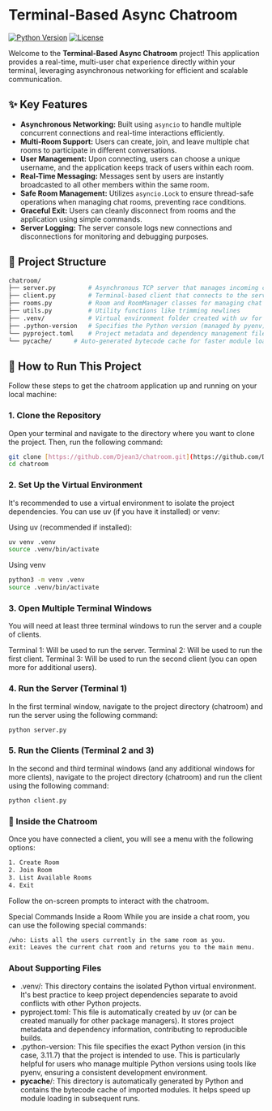 


# Terminal-Based Async Chatroom

[![Python Version](https://img.shields.io/badge/python-3.11.7-blue.svg)](https://www.python.org/downloads/release/python-3117/)
[![License](https://img.shields.io/badge/license-MIT-green.svg)](LICENSE)

Welcome to the **Terminal-Based Async Chatroom** project! This application provides a real-time, multi-user chat experience directly within your terminal, leveraging asynchronous networking for efficient and scalable communication.

## ✨ Key Features

* **Asynchronous Networking:** Built using `asyncio` to handle multiple concurrent connections and real-time interactions efficiently.
* **Multi-Room Support:** Users can create, join, and leave multiple chat rooms to participate in different conversations.
* **User Management:** Upon connecting, users can choose a unique username, and the application keeps track of users within each room.
* **Real-Time Messaging:** Messages sent by users are instantly broadcasted to all other members within the same room.
* **Safe Room Management:** Utilizes `asyncio.Lock` to ensure thread-safe operations when managing chat rooms, preventing race conditions.
* **Graceful Exit:** Users can cleanly disconnect from rooms and the application using simple commands.
* **Server Logging:** The server console logs new connections and disconnections for monitoring and debugging purposes.

## 📂 Project Structure
```bash
chatroom/
├── server.py         # Asynchronous TCP server that manages incoming clients
├── client.py         # Terminal-based client that connects to the server
├── rooms.py          # Room and RoomManager classes for managing chat rooms (with asyncio.Lock)
├── utils.py          # Utility functions like trimming newlines
├── .venv/            # Virtual environment folder created with uv for project isolation
├── .python-version   # Specifies the Python version (managed by pyenv)
└── pyproject.toml    # Project metadata and dependency management file (created by uv)
└── pycache/      # Auto-generated bytecode cache for faster module loading (created by Python)
```

## 🚀 How to Run This Project

Follow these steps to get the chatroom application up and running on your local machine:

### 1. Clone the Repository

Open your terminal and navigate to the directory where you want to clone the project. Then, run the following command:

```bash
git clone [https://github.com/Djean3/chatroom.git](https://github.com/Djean3/chatroom.git)
cd chatroom
```

### 2. Set Up the Virtual Environment

It's recommended to use a virtual environment to isolate the project dependencies. You can use uv (if you have it installed) or venv:

Using uv (recommended if installed):
```bash
uv venv .venv
source .venv/bin/activate
```
Using venv
```bash
python3 -m venv .venv
source .venv/bin/activate
```

### 3. Open Multiple Terminal Windows
You will need at least three terminal windows to run the server and a couple of clients.

Terminal 1: Will be used to run the server.
Terminal 2: Will be used to run the first client.
Terminal 3: Will be used to run the second client (you can open more for additional users).

### 4. Run the Server (Terminal 1)
In the first terminal window, navigate to the project directory (chatroom) and run the server using the following command:

```bash
python server.py
```

### 5. Run the Clients (Terminal 2 and 3)
In the second and third terminal windows (and any additional windows for more clients), navigate to the project directory (chatroom) and run the client using the following command:
```bash
python client.py
```

### 💬 Inside the Chatroom
Once you have connected a client, you will see a menu with the following options:
```bash
1. Create Room
2. Join Room
3. List Available Rooms
4. Exit
```
Follow the on-screen prompts to interact with the chatroom.

Special Commands Inside a Room
While you are inside a chat room, you can use the following special commands:
```bash
/who: Lists all the users currently in the same room as you.
exit: Leaves the current chat room and returns you to the main menu.
```
### About Supporting Files
- .venv/: This directory contains the isolated Python virtual environment. It's best practice to keep project dependencies separate to avoid conflicts with other Python projects.
- pyproject.toml: This file is automatically created by uv (or can be created manually for other package managers). It stores project metadata and dependency information, contributing to reproducible builds.
- .python-version: This file specifies the exact Python version (in this case, 3.11.7) that the project is intended to use. This is particularly helpful for users who manage multiple Python versions using tools like pyenv, ensuring a consistent development environment.
- __pycache__/: This directory is automatically generated by Python and contains the bytecode cache of imported modules. It helps speed up module loading in subsequent runs.


